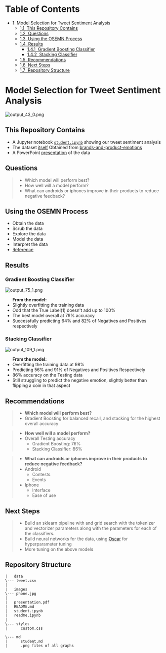 <h1>Table of Contents<span class="tocSkip"></span></h1>
<div class="toc"><ul class="toc-item"><li><span><a href="#Model-Selection-for-Tweet-Sentiment-Analysis" data-toc-modified-id="Model-Selection-for-Tweet-Sentiment-Analysis-1"><span class="toc-item-num">1&nbsp;&nbsp;</span>Model Selection for Tweet Sentiment Analysis</a></span><ul class="toc-item"><li><span><a href="#This-Repository-Contains" data-toc-modified-id="This-Repository-Contains-1.1"><span class="toc-item-num">1.1&nbsp;&nbsp;</span>This Repository Contains</a></span></li><li><span><a href="#Questions" data-toc-modified-id="Questions-1.2"><span class="toc-item-num">1.2&nbsp;&nbsp;</span>Questions</a></span></li><li><span><a href="#Using-the-OSEMN-Process" data-toc-modified-id="Using-the-OSEMN-Process-1.3"><span class="toc-item-num">1.3&nbsp;&nbsp;</span>Using the OSEMN Process</a></span></li><li><span><a href="#Results" data-toc-modified-id="Results-1.4"><span class="toc-item-num">1.4&nbsp;&nbsp;</span>Results</a></span><ul class="toc-item"><li><span><a href="#Gradient-Boosting-Classifier" data-toc-modified-id="Gradient-Boosting-Classifier-1.4.1"><span class="toc-item-num">1.4.1&nbsp;&nbsp;</span>Gradient Boosting Classifier</a></span></li><li><span><a href="#Stacking-Classifier" data-toc-modified-id="Stacking-Classifier-1.4.2"><span class="toc-item-num">1.4.2&nbsp;&nbsp;</span>Stacking Classifier</a></span></li></ul></li><li><span><a href="#Recommendations" data-toc-modified-id="Recommendations-1.5"><span class="toc-item-num">1.5&nbsp;&nbsp;</span>Recommendations</a></span></li><li><span><a href="#Next-Steps" data-toc-modified-id="Next-Steps-1.6"><span class="toc-item-num">1.6&nbsp;&nbsp;</span>Next Steps</a></span></li><li><span><a href="#Repository-Structure" data-toc-modified-id="Repository-Structure-1.7"><span class="toc-item-num">1.7&nbsp;&nbsp;</span>Repository Structure</a></span></li></ul></li></ul></div>

# Model Selection for Tweet Sentiment Analysis

![output_43_0.png](attachment:md/output_43_0.png)

## This Repository Contains
 -  A Jupyter notebook <a href="https://github.com/skelouse/mod-4-project/blob/master/student.ipynb">`student.ipynb`</a> showing our tweet sentiment analysis
 - The dataset <a href="https://github.com/skelouse/mod-3-project/blob/master/data/tweet.csv">itself</a> Obtained from <a href="https://data.world/crowdflower/brands-and-product-emotions">brands-and-product-emotions</a>
 - A PowerPoint <a href="https://github.com/skelouse/mod-4-project/blob/master/presentation.pdf">presentation</a> of the data

## Questions
> * Which model will perform best?
> * How well will a model perform?
> * What can androids or iphones improve in their products to reduce negative feedback?

## Using the OSEMN Process
- Obtain the data
- Scrub the data
- Explore the data
- Model the data
- Interpret the data
- <a href="https://machinelearningmastery.com/how-to-work-through-a-problem-like-a-data-scientist/">Reference</a>

## Results


### Gradient Boosting Classifier

![output_75_1.png](attachment:md/output_75_1.png)
<div class="shadow alert alert-info">
    <ul><b>From the model:</b>
<li>Slightly overfitting the training data</li>
<li>Odd that the True Label(1) doesn't add up to 100%</li>
<li>The best model overall at 79% accuracy</li>
<li>Successfully predicting 64% and 82% of Negatives and Positives respectively</li>
</ul>
</div>

### Stacking Classifier

![output_109_1.png](attachment:md/output_109_1.png)

<div class="shadow alert alert-info">
    <ul><b>From the model:</b>
<li>Overfitting the training data at 98%</li>
<li>Predicting 56% and 91% of Negatives and Positives Respectively</li>
<li>86% accuracy on the Testing data</li>
<li>Still struggling to predict the negative emotion,  slightly better than flipping a coin in that aspect</li>
</ul>
</div>

## Recommendations

> * **Which model will perform best?**
>  * Gradient Boosting for balanced recall, and stacking for the highest overall accuracy

> * **How well will a model perform?**
>  * Overall Testing accuracy
>    * Gradient Boosting: 76%
>    * Stacking Classifier: 86%

> * **What can androids or iphones improve in their products to reduce negative feedback?**
>  * Android
>    * Contests
>    * Events
>  * Iphone
>    * Interface
>    * Ease of use

## Next Steps
> * Build an sklearn pipeline with and grid search with the tokenizer and vectorizer parameters along with the parameters for each of the classifiers.
> * Build neural networks for the data, using [Oscar](http://oscar.calldesk.ai/) for hyperparameter tuning
> * More tuning on the above models

## Repository Structure

```
|   data
\--- tweet.csv
|
|   images
\--- phone.jpg
|
|   presentation.pdf
|   README.md
|   student.ipynb
|   readme.ipynb
|       
\--- styles
|      custom.css

\--- md
|      student.md
|      .png files of all graphs

```


```python

```
